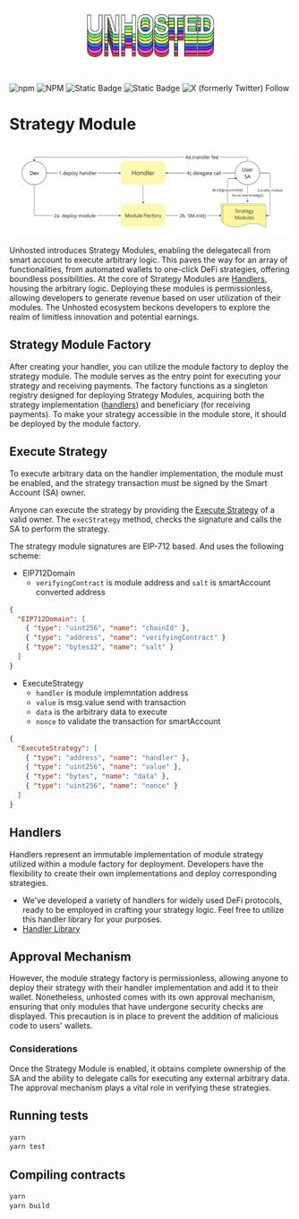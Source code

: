 # <p align="center"><img src="logo.png" alt="Unhosted" height="100px"></p>

![npm](https://img.shields.io/npm/v/%40unhosted%2Fhandlers?style=for-the-badge)
![NPM](https://img.shields.io/npm/l/%40unhosted%2Fhandlers?style=for-the-badge)
![Static Badge](https://img.shields.io/badge/framework-hardhat-yellow?style=for-the-badge)
![Static Badge](https://img.shields.io/badge/Solidity-0.8.19-orange?style=for-the-badge)
![X (formerly Twitter) Follow](https://img.shields.io/twitter/follow/unh0sted?style=for-the-badge)

# Strategy Module

![alt text](./diagram.jpg)

Unhosted introduces Strategy Modules, enabling the delegatecall from smart account to execute arbitrary logic. This paves the way for an array of functionalities, from automated wallets to one-click DeFi strategies, offering boundless possibilities. At the core of Strategy Modules are [Handlers](#handlers), housing the arbitrary logic. Deploying these modules is permissionless, allowing developers to generate revenue based on user utilization of their modules. The Unhosted ecosystem beckons developers to explore the realm of limitless innovation and potential earnings.

## Strategy Module Factory

After creating your handler, you can utilize the module factory to deploy the strategy module. The module serves as the entry point for executing your strategy and receiving payments. The factory functions as a singleton registry designed for deploying Strategy Modules, acquiring both the strategy implementation ([handlers](#handlers)) and beneficiary (for receiving payments). To make your strategy accessible in the module store, it should be deployed by the module factory.

## Execute Strategy

To execute arbitrary data on the handler implementation, the module must be enabled, and the strategy transaction must be signed by the Smart Account (SA) owner.

Anyone can execute the strategy by providing the [Execute Strategy](#execute-strategy) of a valid owner. The `execStrategy` method, checks the signature and calls the SA to perform the strategy.

The strategy module signatures are EIP-712 based. And uses the following scheme:

- EIP712Domain
  - `verifyingContract` is module address and `salt` is smartAccount converted address
```json
{
  "EIP712Domain": [
    { "type": "uint256", "name": "chainId" },
    { "type": "address", "name": "verifyingContract" }
    { "type": "bytes32", "name": "salt" }
  ]
}
```

- ExecuteStrategy
  - `handler` is module implemntation address
  - `value` is msg.value send with transaction
  - `data` is the arbitrary data to execute
  - `nonce` to validate the transaction for smartAccount
```json
{
  "ExecuteStrategy": [
    { "type": "address", "name": "handler" },
    { "type": "uint256", "name": "value" },
    { "type": "bytes", "name": "data" },
    { "type": "uint256", "name": "nonce" }
  ]
}
```

## Handlers

Handlers represent an immutable implementation of module strategy utilized within a module factory for deployment. Developers have the flexibility to create their own implementations and deploy corresponding strategies.

- We've developed a variety of handlers for widely used DeFi protocols, ready to be employed in crafting your strategy logic. Feel free to utilize this handler library for your purposes.
- [Handler Library](./contracts/handlers/)

## Approval Mechanism

However, the module strategy factory is permissionless, allowing anyone to deploy their strategy with their handler implementation and add it to their wallet. Nonetheless, unhosted comes with its own approval mechanism, ensuring that only modules that have undergone security checks are displayed. This precaution is in place to prevent the addition of malicious code to users' wallets.

### Considerations

Once the Strategy Module is enabled, it obtains complete ownership of the SA and the ability to delegate calls for executing any external arbitrary data. The approval mechanism plays a vital role in verifying these strategies.

## Running tests

```bash
yarn
yarn test
```

## Compiling contracts

```bash
yarn
yarn build
```
